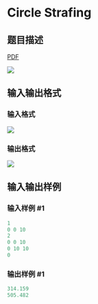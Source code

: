 # Circle Strafing

## 题目描述

[problemUrl]: https://uva.onlinejudge.org/index.php?option=com_onlinejudge&Itemid=8&category=242&page=show_problem&problem=3208

[PDF](https://uva.onlinejudge.org/external/120/p12056.pdf)

![](https://cdn.luogu.com.cn/upload/vjudge_pic/UVA12056/66c087b116aaa4fd9cb033fdbf4153f6849a0525.png)

## 输入输出格式

### 输入格式

![](https://cdn.luogu.com.cn/upload/vjudge_pic/UVA12056/cd4d8d30898b3658ea1c019fa5d57ad1448c1285.png)

### 输出格式

![](https://cdn.luogu.com.cn/upload/vjudge_pic/UVA12056/8e8dd5dd0552772754b7235f750a1732f58709dc.png)

## 输入输出样例

### 输入样例 #1

```cpp
1
0 0 10
2
0 0 10
0 10 10
0
```


### 输出样例 #1

```cpp
314.159
505.482
```


